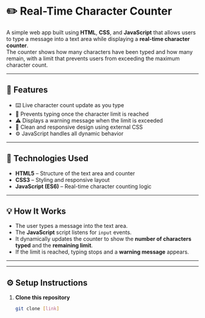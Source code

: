 # ✏️ Real-Time Character Counter

A simple web app built using **HTML**, **CSS**, and **JavaScript** that allows users to type a message into a text area while displaying a **real-time character counter**.  
The counter shows how many characters have been typed and how many remain, with a limit that prevents users from exceeding the maximum character count.

---

## 🚀 Features

- ⌨️ Live character count update as you type  
- 🚫 Prevents typing once the character limit is reached  
- ⚠️ Displays a warning message when the limit is exceeded  
- 🎨 Clean and responsive design using external CSS  
- ⚙️ JavaScript handles all dynamic behavior  

---

## 🧩 Technologies Used

- **HTML5** – Structure of the text area and counter  
- **CSS3** – Styling and responsive layout  
- **JavaScript (ES6)** – Real-time character counting logic  

---

## 💡 How It Works

- The user types a message into the text area.  
- The **JavaScript** script listens for `input` events.  
- It dynamically updates the counter to show the **number of characters typed** and the **remaining limit**.  
- If the limit is reached, typing stops and a **warning message** appears.

---

---

## ⚙️ Setup Instructions

1. **Clone this repository**
   ```bash
   git clone [link]
